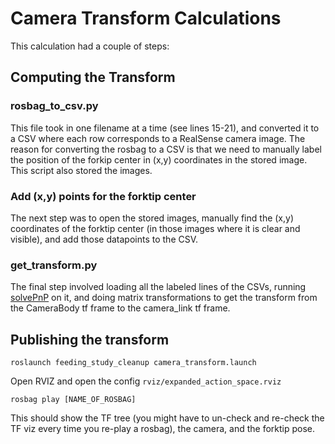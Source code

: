 # Camera Transform Calculations

This calculation had a couple of steps:

## Computing the Transform

### rosbag_to_csv.py

This file took in one filename at a time (see lines 15-21), and converted it to a CSV where each row corresponds to a RealSense camera image. The reason for converting the rosbag to a CSV is that we need to manually label the position of the forkip center in (x,y) coordinates in the stored image. This script also stored the images.

### Add (x,y) points for the forktip center
The next step was to open the stored images, manually find the (x,y) coordinates of the forktip center (in those images where it is clear and visible), and add those datapoints to the CSV.

### get_transform.py

The final step involved loading all the labeled lines of the CSVs, running [solvePnP](https://docs.opencv.org/4.x/d5/d1f/calib3d_solvePnP.html) on it, and doing matrix transformations to get the transform from the CameraBody tf frame to the camera_link tf frame.

## Publishing the transform

`roslaunch feeding_study_cleanup camera_transform.launch`

Open RVIZ and open the config `rviz/expanded_action_space.rviz`

`rosbag play [NAME_OF_ROSBAG]`

This should show the TF tree (you might have to un-check and re-check the TF viz every time you re-play a rosbag), the camera, and the forktip pose.
